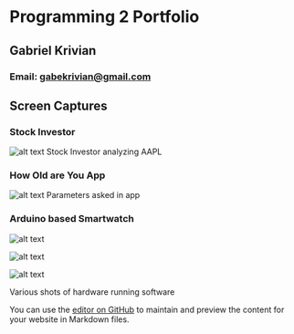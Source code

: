 # Programming 2 Portfolio
## Gabriel Krivian
### Email: gabekrivian@gmail.com

## Screen Captures

### Stock Investor

![alt text](https://9595015.github.io/Programming2Portfolio/StockInvestorProject/stockinvestor.png "Stock Investor analyzing AAPL")
Stock Investor analyzing AAPL

### How Old are You App

![alt text](https://9595015.github.io/Programming2Portfolio/HowOldAreYou/whatbeurage.png "Logo Title Text 1")
Parameters asked in app

### Arduino based Smartwatch

![alt text](https://9595015.github.io/Programming2Portfolio/ArduinoSmartWatch/IMG_1246(1).JPG "Logo Title Text 1")

![alt text](https://9595015.github.io/Programming2Portfolio/ArduinoSmartWatch/IMG_1247(1).JPG "Logo Title Text 1")

![alt text](https://9595015.github.io/Programming2Portfolio/ArduinoSmartWatch/IMG_1248(1).JPG "Logo Title Text 1")

Various shots of hardware running software

You can use the [editor on GitHub](https://github.com/9595015/Programming2Portfolio/edit/master/README.md) to maintain and preview the content for your website in Markdown files.


